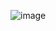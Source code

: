 
![image](https://user-images.githubusercontent.com/94179626/144356259-9d80082c-ee62-4827-be07-5673ecd51b83.png)
